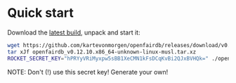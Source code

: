 # Quick start

Download the [latest build](https://github.com/kartevonmorgen/openfairdb/releases/download/v0.12.10/openfairdb_v0.12.10.x86_64-unknown-linux-musl.tar.xz),
unpack and start it:

```sh
wget https://github.com/kartevonmorgen/openfairdb/releases/download/v0.12.10/openfairdb_v0.12.10.x86_64-unknown-linux-musl.tar.xz
tar xJf openfairdb_v0.12.10.x86_64-unknown-linux-musl.tar.xz
ROCKET_SECRET_KEY="hPRYyVRiMyxpw5sBB1XeCMN1kFsDCqKvBi2QJxBVHQk=" ./openfairdb
```

NOTE: Don't (!) use this secret key! Generate your own!
